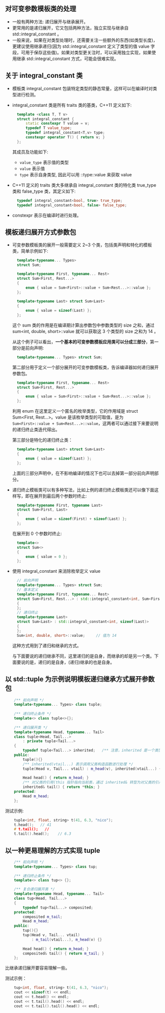 
## 对可变参数模板类的处理
- 一般有两种方法: 递归展开与继承展开。
- 更常用的是递归展开，它又包括两种方法，独立实现与继承自 std::integral_constant 。
- 一般来说，如果在对类型处理时，还需要关注一些额外的东西(如类型长度)，更建议使用继承递归(因为 std::integral_constant 定义了类型的值 value 字段，可用于保存这些值)。如果对类型更关注时，可以采用独立实现，如果使用继承 std::integral_constant 方式，可能会很难实现。

## 关于 integral_constant 类
- 模板类 integral_constant  包装特定类型的静态常量，这样可以在编译时对类型进行检测。
- integral_constant 类是所有 traits 类的基类，C++11 定义如下:
  ```c++
    template <class T, T v>
    struct integral_constant {
        static constexpr T value = v;
        typedef T value_type;
        typedef integral_constant<T,v> type;
        constexpr operator T() { return v; }
    };
  ```

  其成员及功能如下:
    + `value_type`  表示值的类型
    + `value`       表示值
    + `type`        表示自身类型, 因此可以用 ::type::value 来获取 value

- C++11 定义的 traits 类大多继承自 integral_constant 类的特化类 true_type 类和 false_type 类，其定义如下:
  ```c++
    typedef integral_constant<bool, true> true_type;
    typedef integral_constant<bool, false> false_type;
  ```
- constexpr 表示在编译时进行处理。

## 模板递归展开方式参数包
- 可变参数模板类的展开一般需要定义 2~3 个类，包括类声明和特化的模板类，简单示例如下:
  ```c++
    template<typename... Types>
    struct Sum;

    template<typename First, typename... Rest>
    struct Sum<First, Rest...>
    {
        enum { value = Sum<First>::value + Sum<Rest...>::value };
    };
    
    template<typename Last> struct Sum<Last>
    {
        enum { value = sizeof(Last) };
    };
  ```
  这个 sum 类的作用是在编译期计算出参数包中参数类型的 size 之和，通过 sum<int, double, short>::value 就可以获取这 3 个类型的 size 之和为 14 。

  从这个例子可以看出，**一个基本的可变参数模板应用类可以分成三部分**，第一部分是前向声明:
  ```c++
    template<typename... Types> struct Sum;
  ```
  
  第二部分用于定义一个部分展开的可变参数模板类，告诉编译器如何递归展开参数包。
  ```c++
    template<typename First, typename... Rest>
    struct Sum<First, Rest...>
    {
        enum { value = Sum<First>::value + Sum<Rest...>::value };
    };
  ```
  利用 enum 在这里定义一个匿名的枚举类型，它的作用域是 struct Sum<First, Rest...>。value 是该枚举类型的可取值，是为 `Sum<First>::value + Sum<Rest...>::value`，这两者可以通过接下来要说明的递归终止类迭代得出。
  
  第三部分是特化的递归终止类：
  ```c++
    template<typename Last> struct Sum<Last>
    {
        enum { value = sizeof(Last) };
    };
  ```
  
  上面的三部分声明中，在不影响编译的情况下也可以去掉第一部分前向声明部分。

- 递归终止模板类可以有多种写法，比如上例的递归终止模板类还可以像下面这样写，即在展开到最后两个参数时终止:
  ```c++
    template<typename First, typename Last>
    struct Sum<First, Last>
    {
        enum { value = sizeof(First) + sizeof(Last) };
    };
  ```

  在展开到 0 个参数时终止:
  ```c++
    template<>
    struct Sum<>
    {
        enum { value = 0 };
    };
  ```

- 使用 integral_constant 来消除枚举定义 value
  ```c++
    // 前向声明
    template<typename... Types> struct Sum;
    // 基本定义
    template<typename First, typename... Rest>
    struct Sum<First, Rest...> : std::integral_constant<int, Sum<First>::value + Sum<Rest...>::value>
    {
    };
    // 递归终止
    template<typename Last>
    struct Sum<Last> : std::integral_constant<int, sizeof(Last)>
    {
    };
    Sum<int, double, short>::value;     // 值为 14
  ```
  这种方式用到了递归和继承的方式。
  
  与下面要说的递归继承不同，这里递归的是自身，而继承的却是另一个类。下面要说的是，递归的是自身，(递归)继承的也是自身。

## 以 std::tuple 为示例说明模板递归继承方式展开参数包
```c++
    /** 前向声明 */
    template<typename... Types> class tuple;
    
    /** 递归终止条件 */
    template<> class tuple<>{};
    
    /** 递归展开类 */
    template<typename Head, typename... Tail>
    class tuple<Head, Tail...>
        : private tuple<Tail...>
    {
        typedef tuple<Tail...> inherited;   /** 注意，inherited 是一个类型，父类类型 */
    public:
        tuple(){}
        /** inherited(vtail...) 表示调用父类构造函数进行处理 */
        tuple(Head v, Tail... vtail) : m_head(v), inherited(vtail...) {}
        
        Head head() { return m_head; }
        /** 对父类的引用(this 指针指向当前类，通过 inherited& 转型为对父类的引用) */
        inherited& tail() { return *this; }
    protected:
        Head m_head;
    };
```
测试示例:
```c++
    tuple<int, float, string> t(41, 6.3, "nico");
    t.head();   // 41
    # t.tail();   //
    t.tail().head();    // 6.3
```

## 以一种更易理解的方式实现 tuple
```c++
    /** 前向声明 */
    template<typename... Types> class tup;
    
    /** 递归终止条件 */
    template<> class tup<> {};

    /** 复合递归展开类 */
    template<typename Head, typename... Tail>
    class tup<Head, Tail...>
    {
        typedef tup<Tail...> composited;
    protected:
        composited m_tail;
        Head m_head;
    public:
        tup(){}
        tup(Head v, Tail... vtail)
            : m_tail(vtail...), m_head(v) {}
        
        Head head() { return m_head; }
        composited& tail() { return m_tail; }
    };
```
比继承递归展开要容易理解一些。

测试示例：
```c++
    tup<int, float, string> t(41, 6.3, "nico");
    cout << sizeof(t) << endl;
    cout << t.head() << endl;
    cout << t.tail().head() << endl;
    cout << t.tail().tail().head() << endl;
```